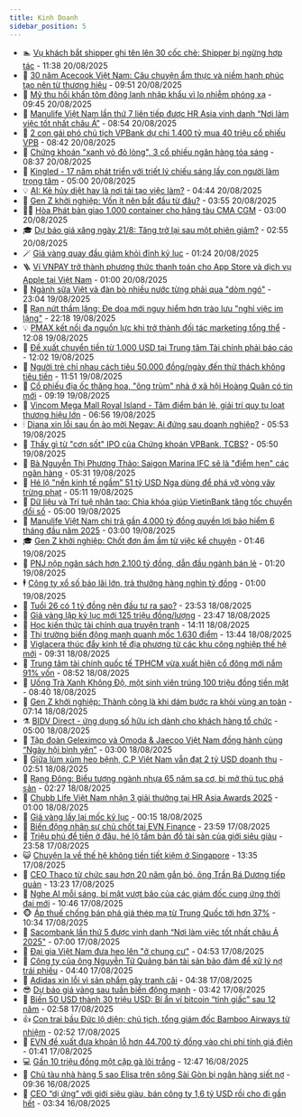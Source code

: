 ```yaml
---
title: Kinh Doanh
sidebar_position: 5
---
```


<!-- dantri-kinh-doanh:START -->
- 🏊 [Vụ khách bắt shipper ghi tên lên 30 cốc chè: Shipper bị ngừng hợp tác](https://dantri.com.vn/kinh-doanh/vu-khach-bat-shipper-ghi-ten-len-30-coc-che-shipper-bi-ngung-hop-tac-20250820145606726.htm) - 11:38 20/08/2025
- 🦆 [30 năm Acecook Việt Nam: Câu chuyện ẩm thực và niềm hạnh phúc tạo nên từ thương hiệu](https://dantri.com.vn/kinh-doanh/30-nam-acecook-viet-nam-cau-chuyen-am-thuc-va-niem-hanh-phuc-tao-nen-tu-thuong-hieu-20250820155638450.htm) - 09:51 20/08/2025
- 🦄 [Mỹ thu hồi khẩn tôm đông lạnh nhập khẩu vì lo nhiễm phóng xạ](https://dantri.com.vn/kinh-doanh/my-thu-hoi-khan-tom-dong-lanh-nhap-khau-vi-lo-nhiem-phong-xa-20250820154924098.htm) - 09:45 20/08/2025
- 🌝 [Manulife Việt Nam lần thứ 7 liên tiếp được HR Asia vinh danh “Nơi làm việc tốt nhất châu Á”](https://dantri.com.vn/kinh-doanh/manulife-viet-nam-lan-thu-7-lien-tiep-duoc-hr-asia-vinh-danh-noi-lam-viec-tot-nhat-chau-a-20250820154707771.htm) - 08:54 20/08/2025
- 💃 [2 con gái phó chủ tịch VPBank dự chi 1.400 tỷ mua 40 triệu cổ phiếu VPB](https://dantri.com.vn/kinh-doanh/2-con-gai-pho-chu-tich-vpbank-du-chi-1400-ty-mua-40-trieu-co-phieu-vpb-20250820153218040.htm) - 08:42 20/08/2025
- 🦏 [Chứng khoán &quot;xanh vỏ đỏ lòng&quot;, 3 cổ phiếu ngân hàng tỏa sáng](https://dantri.com.vn/kinh-doanh/chung-khoan-xanh-vo-do-long-3-co-phieu-ngan-hang-toa-sang-20250820153202341.htm) - 08:37 20/08/2025
- 🦩 [Kingled - 17 năm phát triển với triết lý chiếu sáng lấy con người làm trọng tâm](https://dantri.com.vn/kinh-doanh/kingled-17-nam-phat-trien-voi-triet-ly-chieu-sang-lay-con-nguoi-lam-trong-tam-20250820110006802.htm) - 05:00 20/08/2025
- 💡 [AI: Kẻ hủy diệt hay là nơi tái tạo việc làm?](https://dantri.com.vn/kinh-doanh/ai-ke-huy-diet-hay-la-noi-tai-tao-viec-lam-20250820113007216.htm) - 04:44 20/08/2025
- 🌊 [Gen Z khởi nghiệp: Vốn ít nên bắt đầu từ đâu?](https://dantri.com.vn/kinh-doanh/gen-z-khoi-nghiep-von-it-nen-bat-dau-tu-dau-20250804180659429.htm) - 03:55 20/08/2025
- 🧑‍💻 [Hòa Phát bàn giao 1.000 container cho hãng tàu CMA CGM](https://dantri.com.vn/kinh-doanh/hoa-phat-ban-giao-1000-container-cho-hang-tau-cma-cgm-20250820093110977.htm) - 03:00 20/08/2025
- 🎓 [Dự báo giá xăng ngày 21/8: Tăng trở lại sau một phiên giảm?](https://dantri.com.vn/kinh-doanh/du-bao-gia-xang-ngay-218-tang-tro-lai-sau-mot-phien-giam-20250820083012728.htm) - 02:55 20/08/2025
- 🪄 [Giá vàng quay đầu giảm khỏi đỉnh kỷ lục](https://dantri.com.vn/kinh-doanh/gia-vang-quay-dau-giam-khoi-dinh-ky-luc-20250820075422832.htm) - 01:24 20/08/2025
- 🪜 [Ví VNPAY trở thành phương thức thanh toán cho App Store và dịch vụ Apple tại Việt Nam](https://dantri.com.vn/kinh-doanh/vi-vnpay-tro-thanh-phuong-thuc-thanh-toan-cho-app-store-va-dich-vu-apple-tai-viet-nam-20250819160944909.htm) - 01:00 20/08/2025
- 🦄 [Ngành sữa Việt và đàn bò nhiều nước từng phải qua &quot;dòm ngó&quot;](https://dantri.com.vn/kinh-doanh/nganh-sua-viet-va-dan-bo-nhieu-nuoc-tung-phai-qua-dom-ngo-20250815141642320.htm) - 23:04 19/08/2025
- 💯 [Rạn nứt thầm lặng: Đe dọa mới nguy hiểm hơn trào lưu &quot;nghỉ việc im lặng&quot;](https://dantri.com.vn/kinh-doanh/ran-nut-tham-lang-de-doa-moi-nguy-hiem-hon-trao-luu-nghi-viec-im-lang-20250808143808359.htm) - 22:18 19/08/2025
- 💡 [PMAX kết nối đa nguồn lực khi trở thành đối tác marketing tổng thể](https://dantri.com.vn/kinh-doanh/pmax-ket-noi-da-nguon-luc-khi-tro-thanh-doi-tac-marketing-tong-the-20250819182903051.htm) - 12:08 19/08/2025
- 🧰 [Đề xuất chuyển tiền từ 1.000 USD tại Trung tâm Tài chính phải báo cáo](https://dantri.com.vn/kinh-doanh/de-xuat-chuyen-tien-tu-1000-usd-tai-trung-tam-tai-chinh-phai-bao-cao-20250819185824114.htm) - 12:02 19/08/2025
- 🎊 [Người trẻ chỉ nhau cách tiêu 50.000 đồng/ngày đến thử thách không tiêu tiền](https://dantri.com.vn/kinh-doanh/nguoi-tre-chi-nhau-cach-tieu-50000-dongngay-den-thu-thach-khong-tieu-tien-20250819153307516.htm) - 11:51 19/08/2025
- 🔭 [Cổ phiếu địa ốc thăng hoa, &quot;ông trùm&quot; nhà ở xã hội Hoàng Quân có tin mới](https://dantri.com.vn/kinh-doanh/co-phieu-dia-oc-thang-hoa-ong-trum-nha-o-xa-hoi-hoang-quan-co-tin-moi-20250819160208339.htm) - 09:19 19/08/2025
- 💼 [Vincom Mega Mall Royal Island - Tâm điểm bán lẻ, giải trí quy tụ loạt thương hiệu lớn](https://dantri.com.vn/kinh-doanh/vincom-mega-mall-royal-island-tam-diem-ban-le-giai-tri-quy-tu-loat-thuong-hieu-lon-20250819124433286.htm) - 06:56 19/08/2025
- 🕯 [Diana xin lỗi sau ồn ào mời Negav: Ai đứng sau doanh nghiệp?](https://dantri.com.vn/kinh-doanh/diana-xin-loi-sau-on-ao-moi-negav-ai-dung-sau-doanh-nghiep-20250819124930432.htm) - 05:53 19/08/2025
- 🫣 [Thấy gì từ &quot;cơn sốt&quot; IPO của Chứng khoán VPBank, TCBS?](https://dantri.com.vn/kinh-doanh/thay-gi-tu-con-sot-ipo-cua-chung-khoan-vpbank-tcbs-20250819123030316.htm) - 05:50 19/08/2025
- 🤠 [Bà Nguyễn Thị Phương Thảo: Saigon Marina IFC sẽ là &quot;điểm hẹn&quot; các ngân hàng](https://dantri.com.vn/kinh-doanh/ba-nguyen-thi-phuong-thao-saigon-marina-ifc-se-la-diem-hen-cac-ngan-hang-20250819115602456.htm) - 05:31 19/08/2025
- 🌈 [Hé lộ &quot;nền kinh tế ngầm” 51 tỷ USD Nga dùng để phá vỡ vòng vây trừng phạt](https://dantri.com.vn/kinh-doanh/he-lo-nen-kinh-te-ngam-51-ty-usd-nga-dung-de-pha-vo-vong-vay-trung-phat-20250819081621432.htm) - 05:11 19/08/2025
- 🦅 [Dữ liệu và Trí tuệ nhân tạo: Chìa khóa giúp VietinBank tăng tốc chuyển đổi số](https://dantri.com.vn/kinh-doanh/du-lieu-va-tri-tue-nhan-tao-chia-khoa-giup-vietinbank-tang-toc-chuyen-doi-so-20250819111151402.htm) - 05:00 19/08/2025
- 🌁 [Manulife Việt Nam chi trả gần 4.000 tỷ đồng quyền lợi bảo hiểm 6 tháng đầu năm 2025](https://dantri.com.vn/kinh-doanh/manulife-viet-nam-chi-tra-gan-4000-ty-dong-quyen-loi-bao-hiem-6-thang-dau-nam-2025-20250818204859472.htm) - 03:00 19/08/2025
- 🎓 [Gen Z khởi nghiệp: Chốt đơn ầm ầm từ việc kể chuyện](https://dantri.com.vn/kinh-doanh/gen-z-khoi-nghiep-chot-don-am-am-tu-viec-ke-chuyen-20250804074316956.htm) - 01:46 19/08/2025
- 📝 [PNJ nộp ngân sách hơn 2.100 tỷ đồng, dẫn đầu ngành bán lẻ](https://dantri.com.vn/kinh-doanh/pnj-nop-ngan-sach-hon-2100-ty-dong-dan-dau-nganh-ban-le-20250819080005190.htm) - 01:20 19/08/2025
- 🕴 [Công ty xổ số báo lãi lớn, trả thưởng hàng nghìn tỷ đồng](https://dantri.com.vn/kinh-doanh/cong-ty-xo-so-bao-lai-lon-tra-thuong-hang-nghin-ty-dong-20250816010053242.htm) - 01:00 19/08/2025
- 🧰 [Tuổi 26 có 1 tỷ đồng nên đầu tư ra sao?](https://dantri.com.vn/kinh-doanh/tuoi-26-co-1-ty-dong-nen-dau-tu-ra-sao-20250815000051793.htm) - 23:53 18/08/2025
- 🤖 [Giá vàng lập kỷ lục mới 125 triệu đồng/lượng](https://dantri.com.vn/kinh-doanh/gia-vang-lap-ky-luc-moi-125-trieu-dongluong-20250819021231599.htm) - 23:47 18/08/2025
- 🤠 [Học kiến thức tài chính qua truyện tranh](https://dantri.com.vn/kinh-doanh/hoc-kien-thuc-tai-chinh-qua-truyen-tranh-20250818183204671.htm) - 14:11 18/08/2025
- 🌮 [Thị trường biến động mạnh quanh mốc 1.630 điểm](https://dantri.com.vn/kinh-doanh/thi-truong-bien-dong-manh-quanh-moc-1630-diem-20250818162240565.htm) - 13:44 18/08/2025
- 🦄 [Viglacera thúc đẩy kinh tế địa phương từ các khu công nghiệp thế hệ mới](https://dantri.com.vn/kinh-doanh/viglacera-thuc-day-kinh-te-dia-phuong-tu-cac-khu-cong-nghiep-the-he-moi-20250818161050318.htm) - 09:31 18/08/2025
- 👺 [Trung tâm tài chính quốc tế TPHCM vừa xuất hiện cổ đông mới nắm 91% vốn](https://dantri.com.vn/kinh-doanh/trung-tam-tai-chinh-quoc-te-tphcm-vua-xuat-hien-co-dong-moi-nam-91-von-20250818112340341.htm) - 08:52 18/08/2025
- 🤗 [Uống Trà Xanh Không Độ, một sinh viên trúng 100 triệu đồng tiền mặt](https://dantri.com.vn/kinh-doanh/uong-tra-xanh-khong-do-mot-sinh-vien-trung-100-trieu-dong-tien-mat-20250818152042594.htm) - 08:40 18/08/2025
- 💪 [Gen Z khởi nghiệp: Thành công là khi dám bước ra khỏi vùng an toàn](https://dantri.com.vn/kinh-doanh/gen-z-khoi-nghiep-thanh-cong-la-khi-dam-buoc-ra-khoi-vung-an-toan-20250730163251363.htm) - 07:14 18/08/2025
- ⚗️ [BIDV Direct - ứng dụng số hữu ích dành cho khách hàng tổ chức](https://dantri.com.vn/kinh-doanh/bidv-direct-ung-dung-so-huu-ich-danh-cho-khach-hang-to-chuc-20250818113316693.htm) - 05:00 18/08/2025
- 🧠 [Tập đoàn Geleximco và Omoda &amp; Jaecoo Việt Nam đồng hành cùng “Ngày hội bình yên”](https://dantri.com.vn/kinh-doanh/tap-doan-geleximco-va-omoda-jaecoo-viet-nam-dong-hanh-cung-ngay-hoi-binh-yen-20250817223309626.htm) - 03:00 18/08/2025
- 🗽 [Giữa lùm xùm heo bệnh, C.P Việt Nam vẫn đạt 2 tỷ USD doanh thu](https://dantri.com.vn/kinh-doanh/giua-lum-xum-heo-benh-cp-viet-nam-van-dat-2-ty-usd-doanh-thu-20250818084528737.htm) - 02:51 18/08/2025
- 🫣 [Rạng Đông: Biểu tượng ngành nhựa 65 năm sa cơ, bị mở thủ tục phá sản](https://dantri.com.vn/kinh-doanh/rang-dong-bieu-tuong-nganh-nhua-65-nam-sa-co-bi-mo-thu-tuc-pha-san-20250817214952791.htm) - 02:27 18/08/2025
- 🫣 [Chubb Life Việt Nam nhận 3 giải thưởng tại HR Asia Awards 2025](https://dantri.com.vn/kinh-doanh/chubb-life-viet-nam-nhan-3-giai-thuong-tai-hr-asia-awards-2025-20250816185120209.htm) - 01:00 18/08/2025
- 🫣 [Giá vàng lấy lại mốc kỷ lục](https://dantri.com.vn/kinh-doanh/gia-vang-lay-lai-moc-ky-luc-20250818050446357.htm) - 00:15 18/08/2025
- 💂 [Biến động nhân sự chủ chốt tại EVN Finance](https://dantri.com.vn/kinh-doanh/bien-dong-nhan-su-chu-chot-tai-evn-finance-20250818021713122.htm) - 23:59 17/08/2025
- 💫 [Triệu phú để tiền ở đâu, hé lộ tấm bản đồ tài sản của giới siêu giàu](https://dantri.com.vn/kinh-doanh/trieu-phu-de-tien-o-dau-he-lo-tam-ban-do-tai-san-cua-gioi-sieu-giau-20250814090123760.htm) - 23:58 17/08/2025
- 😺 [Chuyện lạ về thế hệ không tiền tiết kiệm ở Singapore](https://dantri.com.vn/kinh-doanh/chuyen-la-ve-the-he-khong-tien-tiet-kiem-o-singapore-20250817005515233.htm) - 13:35 17/08/2025
- 🦆 [CEO Thaco từ chức sau hơn 20 năm gắn bó, ông Trần Bá Dương tiếp quản](https://dantri.com.vn/kinh-doanh/ceo-thaco-tu-chuc-sau-hon-20-nam-gan-bo-ong-tran-ba-duong-tiep-quan-20250817195255262.htm) - 13:23 17/08/2025
- 👀 [Nghe AI mỗi sáng, bí mật vượt bão của các giám đốc cung ứng thời đại mới](https://dantri.com.vn/kinh-doanh/nghe-ai-moi-sang-bi-mat-vuot-bao-cua-cac-giam-doc-cung-ung-thoi-dai-moi-20250813223223715.htm) - 10:46 17/08/2025
- 🐵 [Áp thuế chống bán phá giá thép mạ từ Trung Quốc tới hơn 37%](https://dantri.com.vn/kinh-doanh/ap-thue-chong-ban-pha-gia-thep-ma-tu-trung-quoc-toi-hon-37-20250817155329379.htm) - 10:34 17/08/2025
- 🤖 [Sacombank lần thứ 5 được vinh danh “Nơi làm việc tốt nhất châu Á 2025&quot;](https://dantri.com.vn/kinh-doanh/sacombank-lan-thu-5-duoc-vinh-danh-noi-lam-viec-tot-nhat-chau-a-2025-20250817125234212.htm) - 07:00 17/08/2025
- 💂 [Đại gia Việt Nam đưa heo lên &quot;ở chung cư&quot;](https://dantri.com.vn/kinh-doanh/dai-gia-viet-nam-dua-heo-len-o-chung-cu-20250804093216600.htm) - 04:53 17/08/2025
- 🦆 [Công ty của ông Nguyễn Tử Quảng bán tài sản bảo đảm để xử lý nợ trái phiếu](https://dantri.com.vn/kinh-doanh/cong-ty-cua-ong-nguyen-tu-quang-ban-tai-san-bao-dam-de-xu-ly-no-trai-phieu-20250812141354128.htm) - 04:40 17/08/2025
- 🦅 [Adidas xin lỗi vì sản phẩm gây tranh cãi](https://dantri.com.vn/kinh-doanh/adidas-xin-loi-vi-san-pham-gay-tranh-cai-20250816204957490.htm) - 04:38 17/08/2025
- 😎 [Dự báo giá vàng sau tuần biến động mạnh](https://dantri.com.vn/kinh-doanh/du-bao-gia-vang-sau-tuan-bien-dong-manh-20250817004553078.htm) - 03:42 17/08/2025
- 🐎 [Biến 50 USD thành 30 triệu USD: Bí ẩn ví bitcoin “tỉnh giấc” sau 12 năm](https://dantri.com.vn/kinh-doanh/bien-50-usd-thanh-30-trieu-usd-bi-an-vi-bitcoin-tinh-giac-sau-12-nam-20250815224426517.htm) - 02:58 17/08/2025
- 👍 [Con trai bầu Đức lộ diện; chủ tịch, tổng giám đốc Bamboo Airways từ nhiệm](https://dantri.com.vn/kinh-doanh/con-trai-bau-duc-lo-dien-chu-tich-tong-giam-doc-bamboo-airways-tu-nhiem-20250817091547234.htm) - 02:52 17/08/2025
- 🦒 [EVN đề xuất đưa khoản lỗ hơn 44.700 tỷ đồng vào chi phí tính giá điện](https://dantri.com.vn/kinh-doanh/evn-de-xuat-dua-khoan-lo-hon-44700-ty-dong-vao-chi-phi-tinh-gia-dien-20250817010014240.htm) - 01:41 17/08/2025
- 💻 [Gần 10 triệu đồng một cặp gà lôi trắng](https://dantri.com.vn/kinh-doanh/gan-10-trieu-dong-mot-cap-ga-loi-trang-20250815152211953.htm) - 12:47 16/08/2025
- 👺 [Chủ tàu nhà hàng 5 sao Elisa trên sông Sài Gòn bị ngân hàng siết nợ](https://dantri.com.vn/kinh-doanh/chu-tau-nha-hang-5-sao-elisa-tren-song-sai-gon-bi-ngan-hang-siet-no-20250815121309025.htm) - 09:36 16/08/2025
- 🧐 [CEO “dị ứng” với giới siêu giàu, bán công ty 1,6 tỷ USD rồi cho đi gần hết](https://dantri.com.vn/kinh-doanh/ceo-di-ung-voi-gioi-sieu-giau-ban-cong-ty-16-ty-usd-roi-cho-di-gan-het-20250815221212471.htm) - 03:34 16/08/2025<!-- dantri-kinh-doanh:END -->
